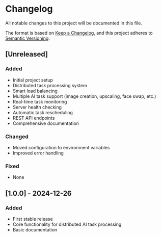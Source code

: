 # Changelog

All notable changes to this project will be documented in this file.

The format is based on [Keep a Changelog](https://keepachangelog.com/en/1.0.0/),
and this project adheres to [Semantic Versioning](https://semver.org/spec/v2.0.0.html).

## [Unreleased]

### Added
- Initial project setup
- Distributed task processing system
- Smart load balancing
- Multiple AI task support (image creation, upscaling, face swap, etc.)
- Real-time task monitoring
- Server health checking
- Automatic task rescheduling
- REST API endpoints
- Comprehensive documentation

### Changed
- Moved configuration to environment variables
- Improved error handling

### Fixed
- None

## [1.0.0] - 2024-12-26

### Added
- First stable release
- Core functionality for distributed AI task processing
- Basic documentation
